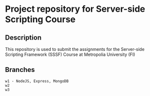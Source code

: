# Project repository for Server-side Scripting Course

## Description
This repository is used to submit the assignments for the Server-side Scripting Framework (SSSF) Course at Metropolia University (FI)

## Branches
    w1 - NodeJS, Express, MongoDB 
    w2
    w3

